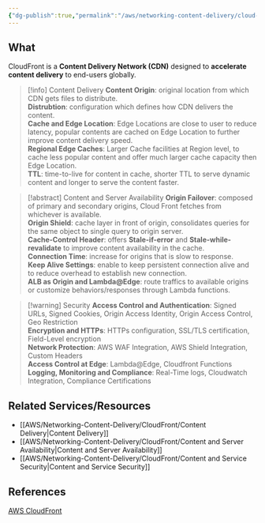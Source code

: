 ```yaml
---
{"dg-publish":true,"permalink":"/aws/networking-content-delivery/cloud-front/aws-cloud-front-overview/"}
---
```


## What
CloudFront is a **Content Delivery Network (CDN)** designed to **accelerate content delivery** to end-users globally.

>[!info] Content Delivery
>**Content Origin**:  original location from which CDN gets files to distribute. \
>**Distrubtion**: configuration which defines how CDN delivers the content. \
>**Cache and Edge Location**: Edge Locations are close to user to reduce latency, popular contents are cached on Edge Location to further improve content delivery speed. \
>**Regional Edge Caches**: Larger Cache facilities at Region level, to cache less popular content and offer much larger cache capacity then Edge Location. \
>**TTL**: time-to-live for content in cache, shorter TTL to serve dynamic content and longer to serve the content faster. 

>[!abstract] Content and Server Availability
>**Origin Failover**: composed of primary and secondary origins, Cloud Front fetches from whichever is available. \
>**Origin Shield**: cache layer in front of origin, consolidates queries for the same object to single query to origin server. \
>**Cache-Control Header**: offers **Stale-if-error** and **Stale-while-revalidate** to improve content availability in the cache. \
>**Connection Time**: increase for origins that is slow to response. \
>**Keep Alive Settings**: enable to keep persistent connection alive and to reduce overhead to establish new connection. \
>**ALB as Origin and Lambda@Edge**: route traffics to available origins or customize behaviors/responses through Lambda functions. 

>[!warning] Security
>**Access Control and Authentication**: Signed URLs, Signed Cookies, Origin Access Identity, Origin Access Control, Geo Restriction \
>**Encryption and HTTPs**: HTTPs configuration, SSL/TLS certification, Field-Level encryption \
>**Network Protection**: AWS WAF Integration, AWS Shield Integration, Custom Headers \
>**Access Control at Edge**: Lambda@Edge, Cloudfront Functions \
>**Logging, Monitoring and Compliance**: Real-Time logs, Cloudwatch Integration, Compliance Certifications

## Related Services/Resources
- [[AWS/Networking-Content-Delivery/CloudFront/Content Delivery\|Content Delivery]]
- [[AWS/Networking-Content-Delivery/CloudFront/Content and Server Availability\|Content and Server Availability]]
- [[AWS/Networking-Content-Delivery/CloudFront/Content and Service Security\|Content and Service Security]]

## References
[AWS CloudFront](https://docs.aws.amazon.com/AmazonCloudFront/latest/DeveloperGuide/Introduction.html)